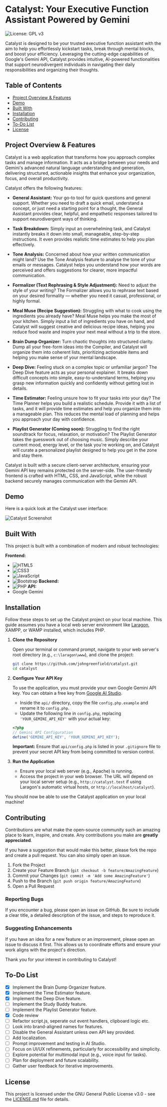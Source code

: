 # Catalyst: Your Executive Function Assistant Powered by Gemini

![License: GPL v3](https://img.shields.io/badge/License-GPLv3-blue.svg)

Catalyst is designed to be your trusted executive function assistant with the aim to help you effortlessly kickstart tasks, break through mental blocks, and boost your efficiency. Leveraging the cutting-edge capabilities of Google's Gemini API, Catalyst provides intuitive, AI-powered functionalities that support neurodivergent individuals in navigating their daily responsibilities and organizing their thoughts.

## Table of Contents

- [Project Overview & Features](#project-overview--features)
- [Demo](#demo)
- [Built With](#built-with)
- [Installation](#installation)
- [Contributing](#contributing)
- [To-Do List](#to-do-list)
- [License](#license)

## Project Overview & Features

Catalyst is a web application that transforms how you approach complex tasks and manage information. It acts as a bridge between your needs and Gemini's advanced natural language understanding and generation, delivering structured, actionable insights that enhance your organization, focus, and overall productivity.

Catalyst offers the following features:

- **General Assistant:** Your go-to tool for quick questions and general support. Whether you need to draft a quick email, understand a concept, or just need a starting point for a thought, the General Assistant provides clear, helpful, and empathetic responses tailored to support neurodivergent ways of thinking.

- **Task Breakdown:** Simply input an overwhelming task, and Catalyst instantly breaks it down into small, manageable, step-by-step instructions. It even provides realistic time estimates to help you plan effectively.

- **Tone Analysis:** Concerned about how your written communication might land? Use the Tone Analysis feature to analyse the tone of your emails or messages. Catalyst helps you understand how your words are perceived and offers suggestions for clearer, more impactful communication.

- **Formalizer (Text Rephrasing & Style Adjustment):** Need to adjust the style of your writing? The Formalizer allows you to rephrase text based on your desired formality — whether you need it casual, professional, or highly formal.

- **Meal Muse (Recipe Suggestion):** Struggling with what to cook using the ingredients you already have? Meal Muse helps you make the most of your kitchen. Simply input a list of ingredients you have on hand, and Catalyst will suggest creative and delicious recipe ideas, helping you reduce food waste and inspire your next meal without a trip to the store.

- **Brain Dump Organizer:** Turn chaotic thoughts into structured clarity. Dump all your free-form ideas into the Compiler, and Catalyst will organize them into coherent lists, prioritizing actionable items and helping you make sense of your mental landscape.

- **Deep Dive:** Feeling stuck on a complex topic or unfamiliar jargon? The Deep Dive feature acts as your personal explainer. It breaks down difficult concepts into simple, easy-to-understand terms, helping you grasp new information quickly and confidently without getting lost in details.

- **Time Estimator:** Feeling unsure how to fit your tasks into your day? The Time Planner helps you build a realistic schedule. Provide it with a list of tasks, and it will provide time estimates and help you organize them into a manageable plan. This reduces the mental load of planning and helps you approach your day with confidence.

- **Playlist Generator (Coming soon):** Struggling to find the right soundtrack for focus, relaxation, or motivation? The Playlist Generator takes the guesswork out of choosing music. Simply describe your current mood, energy level, or the task you're working on, and Catalyst will curate a personalized playlist designed to help you get in the zone and stay there.

Catalyst is built with a secure client-server architecture, ensuring your Gemini API key remains protected on the server-side. The user-friendly frontend is crafted with HTML, CSS, and JavaScript, while the robust backend securely manages communication with the Gemini API.

## Demo

Here is a quick look at the Catalyst user interface:

![Catalyst Screenshot](./assets/img/screenshot.png)

## Built With

This project is built with a combination of modern and robust technologies:

**Frontend:**
*   ![HTML5](https://img.shields.io/badge/html5-%23E34F26.svg?style=for-the-badge&logo=html5&logoColor=white)
*   ![CSS3](https://img.shields.io/badge/css3-%231572B6.svg?style=for-the-badge&logo=css3&logoColor=white)
*   ![JavaScript](https://img.shields.io/badge/javascript-%23323330.svg?style=for-the-badge&logo=javascript&logoColor=%23F7DF1E)
*   ![Bootstrap](https://img.shields.io/badge/bootstrap-%238511FA.svg?style=for-the-badge&logo=bootstrap&logoColor=white)
**Backend:**
*   ![PHP](https://img.shields.io/badge/php-%23777BB4.svg?style=for-the-badge&logo=php&logoColor=white)
**API:**
*   Google Gemini

## Installation

Follow these steps to set up the Catalyst project on your local machine. This guide assumes you have a local web server environment like [Laragon](https://laragon.org/), XAMPP, or WAMP installed, which includes PHP.

1.  **Clone the Repository**

    Open your terminal or command prompt, navigate to your web server's root directory (e.g., `c:\laragon\www`), and clone the project:

    ```bash
    git clone https://github.com/johngreenfield/catalyst.git
    cd catalyst
    ```

2.  **Configure Your API Key**

    To use the application, you must provide your own Google Gemini API key. You can obtain a free key from [Google AI Studio](https://aistudio.google.com/).

    - Inside the `api/` directory, copy the file `config.php.example` and rename it to `config.php`.
    - Update the following line in `config.php`, replacing `'YOUR_GEMINI_API_KEY'` with your actual key:

    ```php
    <?php
    // Gemini API Configuration
    define('GEMINI_API_KEY', 'YOUR_GEMINI_API_KEY');
    ```
    **Important:** Ensure that `api/config.php` is listed in your `.gitignore` file to prevent your secret API key from being committed to version control.

3.  **Run the Application**

    - Ensure your local web server (e.g., Apache) is running.
    - Access the project in your web browser. The URL will depend on your local server setup (e.g., `http://catalyst.test` if using Laragon's automatic virtual hosts, or `http://localhost/catalyst`).

You should now be able to use the Catalyst application on your local machine!

## Contributing

Contributions are what make the open-source community such an amazing place to learn, inspire, and create. Any contributions you make are **greatly appreciated**.

If you have a suggestion that would make this better, please fork the repo and create a pull request. You can also simply open an issue.

1.  Fork the Project
2.  Create your Feature Branch (`git checkout -b feature/AmazingFeature`)
3.  Commit your Changes (`git commit -m 'Add some AmazingFeature'`)
4.  Push to the Branch (`git push origin feature/AmazingFeature`)
5.  Open a Pull Request

### Reporting Bugs

If you encounter a bug, please open an issue on GitHub. Be sure to include a clear title, a detailed description of the issue, and steps to reproduce it.

### Suggesting Enhancements

If you have an idea for a new feature or an improvement, please open an issue to discuss it first. This allows us to coordinate efforts and ensure your work aligns with the project's direction.

Thank you for your interest in contributing to Catalyst!

## To-Do List
- [X] Implement the Brain Dump Organizer feature.
- [X] Implement the Time Estimator feature.
- [X] Implement the Deep Dive feature.
- [ ] Implement the Study Buddy feature.
- [ ] Implement the Playlist Generator feature.
- [X] Code review
- [ ] Refactor script.js, seperate out event handlers, clipboard logic etc.
- [ ] Look into brand-aligned names for features.
- [ ] Disable the General Assistant unless own API key provided.
- [ ] Add localization.
- [ ] Prompt improvement and testing in AI Studio.
- [ ] Focus on UI/UX refinements, particularly for accessibility and simplicity.
- [ ] Explore potential for multimodal input (e.g., voice input for tasks).
- [ ] Plan for deployment and future scalability.
- [ ] Gather user feedback for iterative improvements.

## License

This project is licensed under the GNU General Public License v3.0 - see the [LICENSE.md](LICENSE.md) file for details.